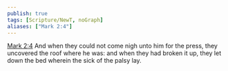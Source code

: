 ```yaml
---
publish: true
tags: [Scripture/NewT, noGraph]
aliases: ["Mark 2:4"]
---
```

[Mark 2:4](https://churchofjesuschrist.org/study/scriptures/nt/mark/2?lang=eng&id=p4#p4) And when they could not come nigh unto him for the press, they uncovered the roof where he was: and when they had broken it up, they let down the bed wherein the sick of the palsy lay.
